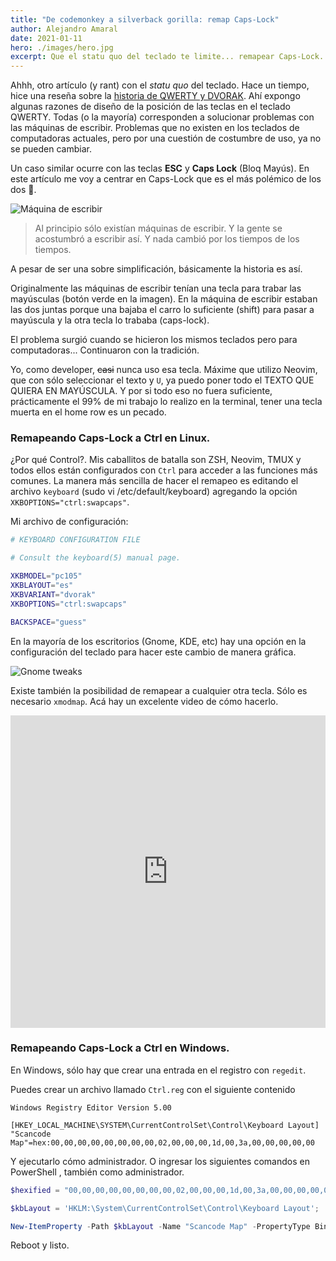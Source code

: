 ```yaml
---
title: "De codemonkey a silverback gorilla: remap Caps-Lock"
author: Alejandro Amaral
date: 2021-01-11
hero: ./images/hero.jpg
excerpt: Que el statu quo del teclado te limite... remapear Caps-Lock.
---
```


Ahhh, otro artículo (y rant) con el _statu quo_ del teclado. Hace un tiempo, hice una 
reseña sobre la [historia de QWERTY y DVORAK](https://logico.ar/blog/2020/01/16/pistolas-maquinas-de-escribir-y-atascos-historia-de-2-teclados).
Ahí expongo algunas razones de diseño de la posición de las teclas en el teclado
QWERTY. Todas (o la mayoría) corresponden a solucionar problemas con las máquinas
de escribir. Problemas que no existen en los teclados de computadoras actuales,
pero por una cuestión de costumbre de uso, ya no se pueden cambiar.

Un caso similar ocurre con las teclas **ESC** y **Caps Lock** (Bloq Mayús). En este
artículo me voy a centrar en Caps-Lock que es el más polémico de los dos 🤬.

![Máquina de escribir](/images/typewriter.jpg)

> Al principio sólo existían máquinas de escribir. Y la gente se acostumbró a
> escribir así. Y nada cambió por los tiempos de los tiempos.

A pesar de ser una sobre simplificación, básicamente la historia es así.

Originalmente las máquinas de escribir tenían una tecla para trabar las mayúsculas
(botón verde en la imagen). En la máquina de escribir estaban las dos juntas porque
una bajaba el carro lo suficiente (shift) para pasar a mayúscula y la otra tecla lo
trababa (caps-lock).

El problema surgió cuando se hicieron los mismos teclados pero para computadoras... Continuaron con la tradición.

Yo, como developer, ~~casi~~ nunca uso esa tecla. Máxime que utilizo
Neovim, que con sólo seleccionar el texto y `U`, ya puedo poner todo el TEXTO QUE
QUIERA EN MAYÚSCULA. Y por si todo eso no fuera suficiente, prácticamente el 99% de
mi trabajo lo realizo en la terminal, tener una tecla muerta en el home row es un pecado.

### Remapeando Caps-Lock a Ctrl en Linux.

¿Por qué Control?. Mis caballitos de batalla son ZSH, Neovim, TMUX y todos ellos
están configurados con `Ctrl` para acceder a las funciones más comunes. La manera
más sencilla de hacer el remapeo es editando el archivo `keyboard` (sudo vi /etc/default/keyboard)
agregando la opción `XKBOPTIONS="ctrl:swapcaps"`.

Mi archivo de configuración:

```bash
# KEYBOARD CONFIGURATION FILE

# Consult the keyboard(5) manual page.

XKBMODEL="pc105"
XKBLAYOUT="es"
XKBVARIANT="dvorak"
XKBOPTIONS="ctrl:swapcaps"

BACKSPACE="guess"
```

En la mayoría de los escritorios (Gnome, KDE, etc) hay una opción en la
configuración del teclado para hacer este cambio de manera gráfica.

![Gnome tweaks](/images/tweaks-tool.png)

Existe también la posibilidad de remapear a cualquier otra tecla. Sólo es necesario 
`xmodmap`. Acá hay un excelente video de cómo hacerlo.

<p>
<iframe width="100" height="500" style="width:100%;height:500px" src="https://www.youtube.com/embed/r3hxmzwwyyE" frameborder="0" allow="accelerometer; autoplay; clipboard-write; encrypted-media; gyroscope; picture-in-picture" allowfullscreen></iframe>
</p>

### Remapeando Caps-Lock a Ctrl en Windows.

En Windows, sólo hay que crear una entrada en el registro con `regedit`.

Puedes crear un archivo llamado `Ctrl.reg` con el siguiente contenido

```
Windows Registry Editor Version 5.00

[HKEY_LOCAL_MACHINE\SYSTEM\CurrentControlSet\Control\Keyboard Layout]
"Scancode Map"=hex:00,00,00,00,00,00,00,00,02,00,00,00,1d,00,3a,00,00,00,00,00
```

Y ejecutarlo cómo administrador. O ingresar los siguientes comandos en PowerShell
, también como administrador.

```powershell
$hexified = "00,00,00,00,00,00,00,00,02,00,00,00,1d,00,3a,00,00,00,00,00".Split(',') | % { "0x$_"};

$kbLayout = 'HKLM:\System\CurrentControlSet\Control\Keyboard Layout';

New-ItemProperty -Path $kbLayout -Name "Scancode Map" -PropertyType Binary -Value ([byte[]]$hexified);
```

Reboot y listo.
